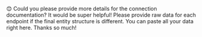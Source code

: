 😊 Could you please provide more details for the connection documentation? It would be super helpful! Please provide raw data for each endpoint if the final entity structure is different. You can paste all your data right here. Thanks so much!